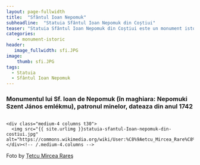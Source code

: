 ```yaml
---
layout: page-fullwidth
title:  "Sfântul Ioan Nepomuk"
subheadline:  "Statuia Sfântul Ioan Nepomuk din Coștiui"
teaser: "Statuia Sfântul Ioan Nepomuk din Coștiui este un monument istoric aflat pe teritoriul satului Coștiui comuna Rona de Sus."
categories:
    - monument-istoric
header:
   image_fullwidth: sfi.JPG 
image:
    thumb: sfi.JPG 
tags:
  - Statuia
  - Sfântul Ioan Nepomuk
---
```

### Monumentul lui Sf. Ioan de Nepomuk (în maghiara: Nepomuki Szent János emlékmu), patronul minelor, dateaza din anul 1742
<div class="row">
    <div class="medium-8 columns t30">
    <img src="{{ site.urlimg }}sfi.JPG" alt="">
    </div><!-- /.medium-8.columns -->

    <div class="medium-4 columns t30">
      <img src="{{ site.urlimg }}statuia-sfantul-Ioan-nepomuk-din-costiui.jpg" alt="https://commons.wikimedia.org/wiki/User:%C8%9Aetcu_Mircea_Rare%C8%99">
    </div><!-- /.medium-4.columns -->

</div><!-- /.row -->

Foto by [Ţetcu Mircea Rareş](https://commons.wikimedia.org/wiki/User:%C8%9Aetcu_Mircea_Rare%C8%99)
